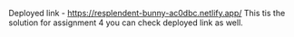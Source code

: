 Deployed link - https://resplendent-bunny-ac0dbc.netlify.app/
This tis the solution for assignment 4 you can check deployed link as well.
 
 

